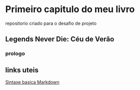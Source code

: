 # Primeiro capitulo do meu livro
repositorio criado para o desafio de projeto
## Legends Never Die: Céu de Verão
### prologo

## links uteis
[Sintaxe basica Markdown](https://www.markdownguide.org/basic-syntax/)
